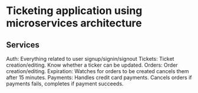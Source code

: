 # Ticketing application using microservices architecture

## Services

Auth: Everything related to user signup/signin/signout
Tickets: Ticket creation/editing. Know whether a ticker can be updated.
Orders: Order creation/editing.
Expiration: Watches for orders to be created cancels them after 15 minutes.
Payments: Handles credit card payments. Cancels orders if payments fails, completes if payment succeeds.
